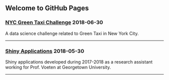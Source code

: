 ## Welcome to GitHub Pages

### [NYC Green Taxi Challenge](https://yili808.github.io/NYC_green_taxi/)  2018-06-30 
A data science challenge related to Green Taxi in New York City.

___

### [Shiny Applications](https://yili808.github.io/ShinyApps/)  2018-05-30 
Shiny applications developed during 2017-2018 as a research assistant working for Prof. Voeten at Georgetown University.

___
